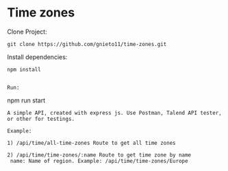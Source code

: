 # Time zones
Clone Project:
```
git clone https://github.com/gnieto11/time-zones.git
```

Install dependencies:
```
npm install

```
```

Run:
```
npm run start

```
A simple API, created with express js. Use Postman, Talend API tester, or other for testings.

Example: 

1) /api/time/all-time-zones Route to get all time zones

2) /api/time/time-zones/:name Route to get time zone by name
 name: Name of region. Example: /api/time/time-zones/Europe
```

